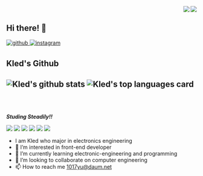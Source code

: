 <img src="https://img.shields.io/github/followers/kled?style=social" align="right" /> <img src="https://hits.seeyoufarm.com/api/count/incr/badge.svg?url=https%3A%2F%2Fgithub.com%2Fkled" align="right" /></a>

<br/>

## Hi there! 👋 

<a href="https://github.com/kled" target="_blank">
<img src=https://img.shields.io/badge/github-%2324292e.svg?&style=for-the-badge&logo=github&logoColor=white alt=github style="margin-bottom: 5px;" />
</a>
<a href="https://instagram.com/184.58cm" target="_blank">
<img src=https://img.shields.io/badge/instagram-%23000000.svg?&style=for-the-badge&logo=instagram&logoColor=white&color=dd2a7b alt=instagram style="margin-bottom: 5px;" />
</a>  
  

## Kled's Github   
![Kled's github stats](https://github-readme-stats.vercel.app/api?username=1017yu&show_icons=true)
![Kled's top languages card](https://github-readme-stats.vercel.app/api/top-langs/?username=1017yu&layout=compact&hide=Jupyter%20Notebook)
---

<br/>  

<br/>

***Studing Steadily!!***


<img src="https://img.shields.io/badge/Python-3766AB?style=flat-square&logo=Python&logoColor=white"/></a>
<img src="https://img.shields.io/badge/C-3766AB?style=flat-square&logo=C&logoColor=white&color=<orange>"/></a>
<img src="https://img.shields.io/badge/C++-lightgrey?style=flat-square&logo=Cplusplus&logoColor=blue"/></a>
<img src="https://img.shields.io/badge/HTML5-E34F26?style=flat-square&logo=HTML5&logoColor=white"/></a>
<img src="https://img.shields.io/badge/CSS3-1572B6?style=flat-square&logo=CSS3&logoColor=white"/></a>
<img src="https://img.shields.io/badge/JavaScript-F7DF1Estyle=flatsquare&logo=JavaScript&logoColor=white"/></a>
<br/>
 
-  I am Kled who major in electronics engineering
- 👀 I’m interested in front-end developer
- 🌱 I’m currently learning electronic-engineering and programming
- 💞️ I’m looking to collaborate on computer engineering
- 📫 How to reach me 1017yu@daum.net

<!---
1017yu/1017yu is a ✨ special ✨ repository because its `README.md` (this file) appears on your GitHub profile.
You can click the Preview link to take a look at your changes.
--->
